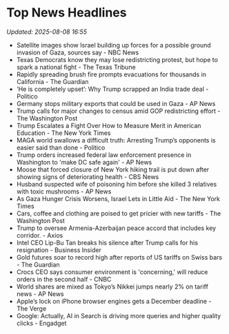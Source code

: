 # Top News Headlines

_Updated: 2025-08-08 16:55_

- Satellite images show Israel building up forces for a possible ground invasion of Gaza, sources say - NBC News
- Texas Democrats know they may lose redistricting protest, but hope to spark a national fight - The Texas Tribune
- Rapidly spreading brush fire prompts evacuations for thousands in California - The Guardian
- ‘He is completely upset’: Why Trump scrapped an India trade deal - Politico
- Germany stops military exports that could be used in Gaza - AP News
- Trump calls for major changes to census amid GOP redistricting effort - The Washington Post
- Trump Escalates a Fight Over How to Measure Merit in American Education - The New York Times
- MAGA world swallows a difficult truth: Arresting Trump’s opponents is easier said than done - Politico
- Trump orders increased federal law enforcement presence in Washington to 'make DC safe again' - AP News
- Moose that forced closure of New York hiking trail is put down after showing signs of deteriorating health - CBS News
- Husband suspected wife of poisoning him before she killed 3 relatives with toxic mushrooms - AP News
- As Gaza Hunger Crisis Worsens, Israel Lets in Little Aid - The New York Times
- Cars, coffee and clothing are poised to get pricier with new tariffs - The Washington Post
- Trump to oversee Armenia-Azerbaijan peace accord that includes key corridor. - Axios
- Intel CEO Lip-Bu Tan breaks his silence after Trump calls for his resignation - Business Insider
- Gold futures soar to record high after reports of US tariffs on Swiss bars - The Guardian
- Crocs CEO says consumer environment is 'concerning,' will reduce orders in the second half - CNBC
- World shares are mixed as Tokyo’s Nikkei jumps nearly 2% on tariff news - AP News
- Apple’s lock on iPhone browser engines gets a December deadline - The Verge
- Google: Actually, AI in Search is driving more queries and higher quality clicks - Engadget
